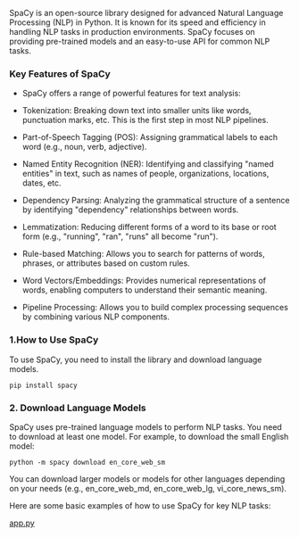 SpaCy is an open-source library designed for advanced Natural Language Processing (NLP) in Python. It is known for its speed and efficiency in handling NLP tasks in production environments. SpaCy focuses on providing pre-trained models and an easy-to-use API for common NLP tasks.

### Key Features of SpaCy
- SpaCy offers a range of powerful features for text analysis:

- Tokenization: Breaking down text into smaller units like words, punctuation marks, etc. This is the first step in most NLP pipelines.

- Part-of-Speech Tagging (POS): Assigning grammatical labels to each word (e.g., noun, verb, adjective).

- Named Entity Recognition (NER): Identifying and classifying "named entities" in text, such as names of people, organizations, locations, dates, etc.

- Dependency Parsing: Analyzing the grammatical structure of a sentence by identifying "dependency" relationships between words.

- Lemmatization: Reducing different forms of a word to its base or root form (e.g., "running", "ran", "runs" all become "run").

- Rule-based Matching: Allows you to search for patterns of words, phrases, or attributes based on custom rules.

- Word Vectors/Embeddings: Provides numerical representations of words, enabling computers to understand their semantic meaning.

- Pipeline Processing: Allows you to build complex processing sequences by combining various NLP components.

### 1.How to Use SpaCy
To use SpaCy, you need to install the library and download language models.

```text
pip install spacy

```

### 2. Download Language Models
SpaCy uses pre-trained language models to perform NLP tasks. You need to download at least one model. For example, to download the small English model:

```text
python -m spacy download en_core_web_sm
```

You can download larger models or models for other languages depending on your needs (e.g., en_core_web_md, en_core_web_lg, vi_core_news_sm).


Here are some basic examples of how to use SpaCy for key NLP tasks:

[app.py](./app.py)